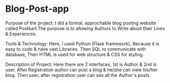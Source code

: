 # Blog-Post-app
Purpose of the project:
I did a formal, approchable blog posting website called Postkart.The purpose is to
allowing Authors to Write about their Lives & Experiences.

Tools & Technology:
Here, I used Python (Flask framework), Because it is easy to code & have vast Libraries. Then SQL
to communicate with database, Then HTML is used for web structure & CSS for styling.

Description of Project:
Here there are 2 interfaces, 1st is Author & 2nd is user. After Registration author
can post a blog & he/she can view his/her blog. Then user, after registration user can see all
the Author's posts.
